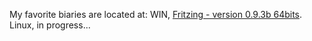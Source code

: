 My favorite biaries are located at:
WIN, [Fritzing - version 0.9.3b 64bits](https://3agv2004.info/binaries/Fritzing/fritzing.0.9.3b.64.pc.zip "The best open source for Inventors").
Linux, in progress...
